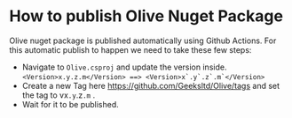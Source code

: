 # How to publish Olive Nuget Package

Olive nuget package is published automatically using Github Actions. For this automatic publish to happen we need to take these few steps:
- Navigate to ```Olive.csproj``` and update the version inside.
 ```<Version>x.y.z.m</Version> ==> <Version>x`.y`.z`.m`</Version>```
- Create a new Tag here https://github.com/Geeksltd/Olive/tags and set the tag to vx`.y`.z`.m` .
- Wait for it to be published.

